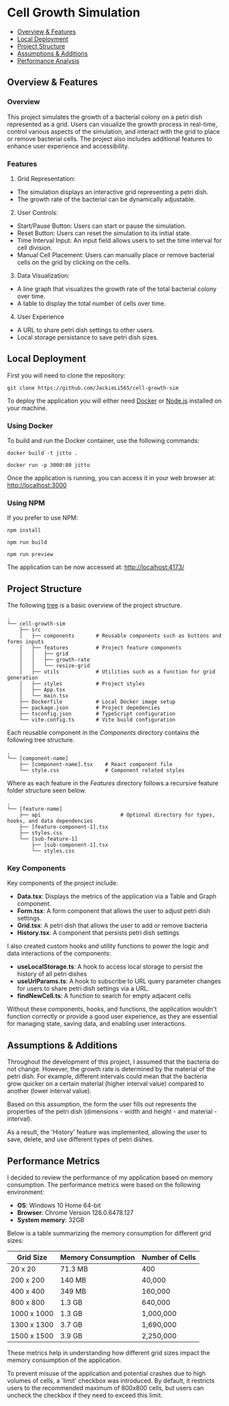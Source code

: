 # Cell Growth Simulation

- [Overview & Features](#overview--features)
- [Local Deployment](#local-deployment)
- [Project Structure](#project-structure)
- [Assumptions & Additions](#assumptions--additions)
- [Performance Analysis](#performance-metrics)

## Overview & Features

### Overview

This project simulates the growth of a bacterial colony on a petri dish represented as a grid. Users can visualize the growth process in real-time, control various aspects of the simulation, and interact with the grid to place or remove bacterial cells. The project also includes additional features to enhance user experience and accessibility.

### Features

1. Grid Representation:

- The simulation displays an interactive grid representing a petri dish.
- The growth rate of the bacterial can be dynamically adjustable.

2. User Controls:

- Start/Pause Button: Users can start or pause the simulation.
- Reset Button: Users can reset the simulation to its initial state.
- Time Interval Input: An input field allows users to set the time interval for cell division.
- Manual Cell Placement: Users can manually place or remove bacterial cells on the grid by clicking on the cells.

3. Data Visualization:

- A line graph that visualizes the growth rate of the total bacterial colony over time.
- A table to display the total number of cells over time.

4. User Experience

- A URL to share petri dish settings to other users.
- Local storage persistance to save petri dish sizes.

## Local Deployment

First you will need to clone the repository:

```
git clone https://github.com/JackieLi565/cell-growth-sim
```

To deploy the application you will either need [Docker](https://www.docker.com/) or [Node.js](https://nodejs.org/en) installed on your machine.

### Using Docker

To build and run the Docker container, use the following commands:

```
docker build -t jitto .

docker run -p 3000:80 jitto
```

Once the application is running, you can access it in your web browser at: [http://localhost:3000](http://localhost:3000)

### Using NPM

If you prefer to use NPM:

```
npm install

npm run build

npm run preview
```

The application can be now accessed at: [http://localhost:4173/](http://localhost:4173/)

## Project Structure

The following [tree](https://tree.nathanfriend.io/) is a basic overview of the project structure.

```
.
└── cell-growth-sim
    ├── src
    │   ├── components       # Reusable components such as buttons and forms inputs
    │   ├── features         # Project feature components
    │   │   ├── grid
    │   │   ├── growth-rate
    │   │   └── resize-grid
    │   ├── utils            # Utilities such as a function for grid generation
    │   ├── styles           # Project styles
    │   ├── App.tsx
    │   └── main.tsx
    ├── Dockerfile           # Local Docker image setup
    ├── package.json         # Project depedencies
    ├── tsconfig.json        # TypeScript configuration
    └── vite.config.ts       # Vite build configuration
```

Each reusable component in the _Components_ directory contains the following tree structure.

```
.
└── [component-name]
    ├── [component-name].tsx    # React component file
    └── style.css               # Component related styles
```

Where as each feature in the _Features_ directory follows a recursive feature folder structure seen below.

```
.
└── [feature-name]
    ├── api                          # Optional directory for types, hooks, and data dependencies
    ├── [feature-component-1].tsx
    ├── styles.css
    └── [sub-feature-1]
        ├── [sub-component-1].tsx
        └── styles.css
```

### Key Components

Key components of the project include:

- **Data.tsx**: Displays the metrics of the application via a Table and Graph component.
- **Form.tsx**: A form component that allows the user to adjust petri dish settings.
- **Grid.tsx**: A petri dish that allows the user to add or remove bacteria
- **History.tsx**: A component that persists petri dish settings

I also created custom hooks and utility functions to power the logic and data interactions of the components:

- **useLocalStorage.ts**: A hook to access local storage to persist the history of all petri dishes
- **useUrlParams.ts**: A hook to subscribe to URL query parameter changes for users to share petri dish settings via a URL.
- **findNewCell.ts**: A function to search for empty adjacent cells

Without these components, hooks, and functions, the application wouldn't function correctly or provide a good user experience, as they are essential for managing state, saving data, and enabling user interactions.

## Assumptions & Additions

Throughout the development of this project, I assumed that the bacteria do not change. However, the growth rate is determined by the material of the petri dish. For example, different intervals could mean that the bacteria grow quicker on a certain material (higher interval value) compared to another (lower interval value).

Based on this assumption, the form the user fills out represents the properties of the petri dish (dimensions - width and height - and material - interval).

As a result, the 'History' feature was implemented, allowing the user to save, delete, and use different types of petri dishes.

## Performance Metrics

I decided to review the performance of my application based on memory consumption. The performance metrics were based on the following environment:

- **OS**: Windows 10 Home 64-bit
- **Browser**: Chrome Version 126.0.6478.127
- **System memory**: 32GB

Below is a table summarizing the memory consumption for different grid sizes:

| Grid Size   | Memory Consumption | Number of Cells |
| ----------- | ------------------ | --------------- |
| 20 x 20     | 71.3 MB            | 400             |
| 200 x 200   | 140 MB             | 40,000          |
| 400 x 400   | 349 MB             | 160,000         |
| 800 x 800   | 1.3 GB             | 640,000         |
| 1000 x 1000 | 1.3 GB             | 1,000,000       |
| 1300 x 1300 | 3.7 GB             | 1,690,000       |
| 1500 x 1500 | 3.9 GB             | 2,250,000       |

These metrics help in understanding how different grid sizes impact the memory consumption of the application.

To prevent misuse of the application and potential crashes due to high volumes of cells, a 'limit' checkbox was introduced. By default, it restricts users to the recommended maximum of 800x800 cells, but users can uncheck the checkbox if they need to exceed this limit.
